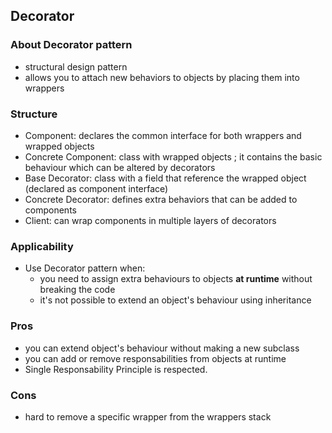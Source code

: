 ## Decorator
### About Decorator pattern
* structural design pattern
* allows you to attach new behaviors to objects by placing them into wrappers

### Structure
* Component: declares the common interface for both wrappers and wrapped objects
* Concrete Component: class with wrapped objects ; it contains the basic behaviour which can be altered by decorators
* Base Decorator: class with a field that reference the wrapped object (declared as component interface)
* Concrete Decorator: defines extra behaviors that can be added to components
* Client: can wrap components in multiple layers of decorators

### Applicability
* Use Decorator pattern when: 
  - you need to assign extra behaviours to objects **at runtime** without breaking the code
  - it's not possible to extend an object's behaviour using inheritance

### Pros
* you can extend object's behaviour without making a new subclass
* you can add or remove responsabilities from objects at runtime
* Single Responsability Principle is respected.

### Cons
* hard to remove a specific wrapper from the wrappers stack
